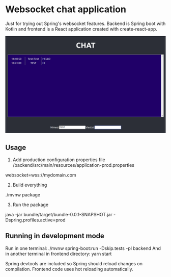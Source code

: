 # Websocket chat application

Just for trying out Spring's websocket features. Backend is Spring boot with Kotlin and frontend is a React application created with create-react-app.

![Screenshot](./screenshots/screenshot.png?raw=true)

## Usage

1.  Add production configuration properties file
/backend/src/main/resources/application-prod.properties

websocket=wss://mydomain.com

2. Build everything

./mvnw package

3. Run the package

java -jar bundle/target/bundle-0.0.1-SNAPSHOT.jar -Dspring.profiles.active=prod

## Running in development mode

Run in one terminal: ./mvnw spring-boot:run -Dskip.tests -pl backend
And in another terminal in frontend directory: yarn start

Spring devtools are included so Spring should reload changes on compilation. Frontend code uses hot reloading automatically.
